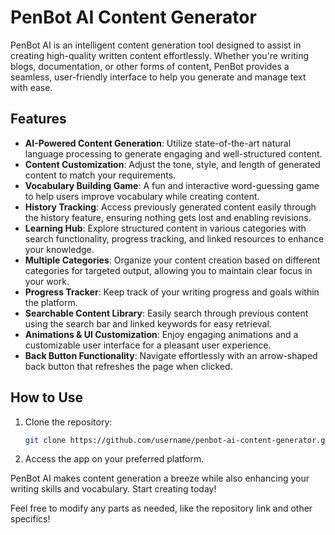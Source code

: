 # PenBot AI Content Generator

PenBot AI is an intelligent content generation tool designed to assist in creating high-quality written content effortlessly. Whether you're writing blogs, documentation, or other forms of content, PenBot provides a seamless, user-friendly interface to help you generate and manage text with ease.

## Features

- **AI-Powered Content Generation**: Utilize state-of-the-art natural language processing to generate engaging and well-structured content.
- **Content Customization**: Adjust the tone, style, and length of generated content to match your requirements.
- **Vocabulary Building Game**: A fun and interactive word-guessing game to help users improve vocabulary while creating content.
- **History Tracking**: Access previously generated content easily through the history feature, ensuring nothing gets lost and enabling revisions.
- **Learning Hub**: Explore structured content in various categories with search functionality, progress tracking, and linked resources to enhance your knowledge.
- **Multiple Categories**: Organize your content creation based on different categories for targeted output, allowing you to maintain clear focus in your work.
- **Progress Tracker**: Keep track of your writing progress and goals within the platform.
- **Searchable Content Library**: Easily search through previous content using the search bar and linked keywords for easy retrieval.
- **Animations & UI Customization**: Enjoy engaging animations and a customizable user interface for a pleasant user experience.
- **Back Button Functionality**: Navigate effortlessly with an arrow-shaped back button that refreshes the page when clicked.

## How to Use

1. Clone the repository:

   ```bash
   git clone https://github.com/username/penbot-ai-content-generator.git

2. Access the app on your preferred platform.
   
  PenBot AI makes content generation a breeze while also enhancing your writing skills and vocabulary. Start creating today!


  
Feel free to modify any parts as needed, like the repository link and other specifics!
